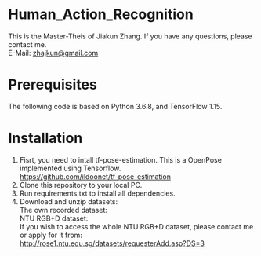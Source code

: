 # Human_Action_Recognition
This is the Master-Theis of Jiakun Zhang. If you have any questions, please contact me.<br>
E-Mail: zhajkun@gmail.com
# Prerequisites
The following code is based on Python 3.6.8, and TensorFlow 1.15. 
# Installation
1. Fisrt, you need to intall tf-pose-estimation. This is a OpenPose implemented using Tensorflow.<br>
https://github.com/ildoonet/tf-pose-estimation
2. Clone this repository to your local PC.
3. Run requirements.txt to install all dependencies.
4. Download and unzip datasets:<br>
The own recorded dataset:<br>
NTU RGB+D dataset:<br>
If you wish to access the whole NTU RGB+D dataset, please contact me or apply for it from:<br>
http://rose1.ntu.edu.sg/datasets/requesterAdd.asp?DS=3
